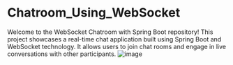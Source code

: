 # Chatroom_Using_WebSocket
Welcome to the WebSocket Chatroom with Spring Boot repository! This project showcases a real-time chat application built using Spring Boot and WebSocket technology. It allows users to join chat rooms and engage in live conversations with other participants.
![image](https://github.com/Prajot24/Chatroom_Using_WebSocket/assets/109300479/9cc0250e-de7c-453e-93f5-d0476376849c)

